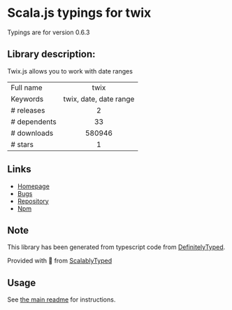 
# Scala.js typings for twix

Typings are for version 0.6.3

## Library description:
Twix.js allows you to work with date ranges

|                    |                 |
| ------------------ | :-------------: |
| Full name          | twix |
| Keywords           | twix, date, date range |
| # releases         | 2 |
| # dependents       | 33 |
| # downloads        | 580946 |
| # stars            | 1 |

## Links
- [Homepage](http://icambron.github.io/twix.js/)
- [Bugs](https://github.com/icambron/twix.js/issues)
- [Repository](https://github.com/icambron/twix.js)
- [Npm](https://www.npmjs.com/package/twix)
    


## Note
This library has been generated from typescript code from [DefinitelyTyped](https://definitelytyped.org).

Provided with :purple_heart: from [ScalablyTyped](https://github.com/oyvindberg/ScalablyTyped)

## Usage
See [the main readme](../../readme.md) for instructions.


